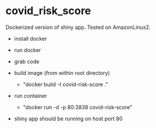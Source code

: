 # covid_risk_score

Dockerized version of shiny app.  Tested on AmazonLinux2. 

- install docker

- run docker

- grab code

- build image (from within root directory)
  - "docker build -t covid-risk-score ."
  
- run container 
  - "docker run -d -p 80:3838 covid-risk-score"

- shiny app should be running on host port 80
